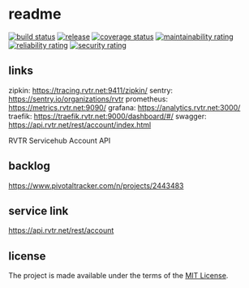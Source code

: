 # readme

[![build status](https://github.com/RVTR/rvtr-svc-account/workflows/build/badge.svg)](https://github.com/RVTR/rvtr-svc-account/actions?query=workflow%3Abuild)
[![release](https://github.com/RVTR/rvtr-svc-account/workflows/release/badge.svg)](https://github.com/RVTR/rvtr-svc-account/actions?query=workflow%3Arelease)
[![coverage status](https://sonarcloud.io/api/project_badges/measure?project=rvtr_api_account&metric=coverage)](https://sonarcloud.io/dashboard?id=rvtr_api_account)
[![maintainability rating](https://sonarcloud.io/api/project_badges/measure?project=rvtr_api_account&metric=sqale_rating)](https://sonarcloud.io/dashboard?id=rvtr_api_account)
[![reliability rating](https://sonarcloud.io/api/project_badges/measure?project=rvtr_api_account&metric=reliability_rating)](https://sonarcloud.io/dashboard?id=rvtr_api_account)
[![security rating](https://sonarcloud.io/api/project_badges/measure?project=rvtr_api_account&metric=security_rating)](https://sonarcloud.io/dashboard?id=rvtr_api_account)

## links

zipkin: https://tracing.rvtr.net:9411/zipkin/
sentry: https://sentry.io/organizations/rvtr
prometheus: https://metrics.rvtr.net:9090/
grafana: https://analytics.rvtr.net:3000/
traefik: https://traefik.rvtr.net:9000/dashboard/#/
swagger: https://api.rvtr.net/rest/account/index.html

RVTR Servicehub Account API

## backlog

<https://www.pivotaltracker.com/n/projects/2443483>

## service link

<https://api.rvtr.net/rest/account>

## license

The project is made available under the terms of the [MIT License][license_mit].

[license_mit]: https://github.com/rvtr/rvtr-svc-account/blob/master/LICENSE 'mit license'
